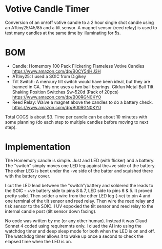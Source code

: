 # Votive Candle Timer
Conversion of an on/off votive candle to a 2 hour single shot candle using an ATtiny25/45/85 and a tilt sensor. A magnet sensor (reed relay) is used to test many candles at the same time by illuminating for 5s.

# BOM
+ Candle: Homemory 100 Pack Flickering Flameless Votive Candles https://www.amazon.com/dp/B0CY54HJ3H
+ ATtiny25: I used a SOIC from Digikey
+ Tilt Switch: A mercury tilt switch would have been ideal, but they are banned in CA. This one uses a two ball bearings. Gikfun Metal Ball Tilt Shaking Position Switches Sw-520d (Pack of 20pcs) https://www.amazon.com/dp/B00RGN0KY0
+ Reed Relay: Waive a magnet above the candles to do a battery check. https://www.amazon.com/dp/B00RGN0KY0

Total COGS is about $3. Time per candle can be about 10 minutes with some planning (do each step to multiple candles before moving to next step).

# Implementation
The Homemory candle is simple. Just and LED (with flicker) and a battery. The "switch" simply moves one LED leg against the+ve side of the battery. The other LEG is bent under the -ve side of the batter and squished there with the battery cover.

I cut the LED lead between the "switch"/battery and soldered the leads to the SOIC - +ve battery side to pins 8 & 7, LED side to pins 6 & 5. It proved pretty solid. Then solder a wire from the other LED leg (-ve) to pin 4 and one terminal of the tilt sensor and reed relay. Then wire the reed relay and tisk sensor to the SOIC.
I UV eopoxied the tilt sensor and reed relay to the internal candle post (tilt sensor down facing).

No code was written by me (or any other human). Instead it was Claud Sonnet 4 coded using requiremnts only. I clued the AI into using the watchdog timer and deep sleep mode for both when the LED is on and off. The watchdog timer allows it to wake up once a second to check the elapsed time when the LED is on.
